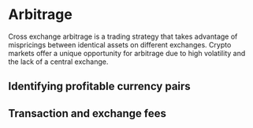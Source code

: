 # Arbitrage

Cross exchange arbitrage is a trading strategy that takes advantage of mispricings between identical assets on different exchanges. Crypto markets offer a unique opportunity for arbitrage due to high volatility and the lack of a central exchange.

## Identifying profitable currency pairs



## Transaction and exchange fees
